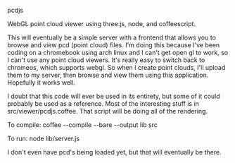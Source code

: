 pcdjs

WebGL point cloud viewer using three.js, node, and coffeescript.

This will eventually be a simple server with a frontend that allows you to
browse and view pcd (point cloud) files. I'm doing this because I've been
coding on a chromebook using arch linux and I can't get open gl to work, so I
can't use any point cloud viewers. It's really easy to switch back to chromeos,
which supports webgl. So when I create point clouds, I'll upload them to my
server, then browse and view them using this application. Hopefully it works
well.

I doubt that this code will ever be used in its entirety, but some of it could
probably be used as a reference. Most of the interesting stuff is in
src/viewer/pcdjs.coffee. That script will be doing all of the rendering.

To compile:
		coffee --compile --bare --output lib src

To run:
		node lib/server.js

I don't even have pcd's being loaded yet, but that will eventually be there.
